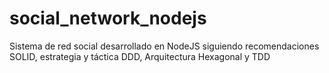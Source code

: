 # social_network_nodejs
Sistema de red social desarrollado en NodeJS siguiendo recomendaciones SOLID, estrategia y táctica DDD, Arquitectura Hexagonal y TDD
